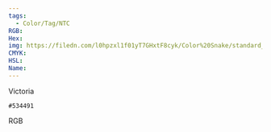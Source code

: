 ```yaml
---
tags:
  - Color/Tag/NTC
RGB:
Hex:
img: https://filedn.com/l0hpzxl1f01yT7GHxtF8cyk/Color%20Snake/standard_csv_to_svg//534491.svg
CMYK:
HSL:
Name:
---
```

Victoria
```palette
#534491
```
RGB
